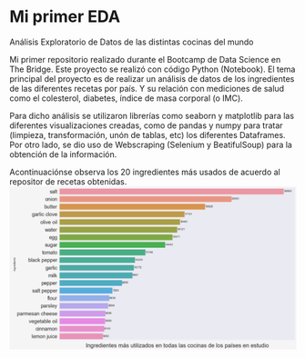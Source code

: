 # Mi primer EDA
Análisis Exploratorio de Datos de las distintas cocinas del mundo

Mi primer repositorio realizado durante el Bootcamp de Data Science en The Bridge. Este proyecto se realizó con código Python (Notebook).
El tema principal del proyecto es de realizar un análisis de datos de los ingredientes de las diferentes recetas por país. Y su relación con mediciones de salud como el colesterol, diabetes, índice de masa corporal (o IMC).

Para dicho análisis se utilizaron librerías como seaborn y matplotlib para las diferentes visualizaciones creadas, como de pandas y numpy para tratar (limpieza, transformación, unón de tablas, etc) los diferentes  Dataframes. Por otro lado, se dio uso de Webscraping (Selenium y BeatifulSoup) para la obtención de la información.

Acontinuaciónse observa los 20 ingredientes más usados de acuerdo al repositor de recetas obtenidas.
![](Images/countplot.png)





